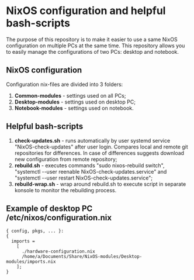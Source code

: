 # NixOS configuration and helpful bash-scripts

The purpose of this repository is to make it easier to use a same NixOS configuration on multiple PCs at the same time. This repository allows you to easily manage the configurations of two PCs: desktop and notebook.

## NixOS configuration

Configuration nix-files are divided into 3 folders:

1. **Common-modules** - settings used on all PCs;
2. **Desktop-modules** - settings used on desktop PC;
3. **Notebook-modules** - settings used on notebook.

## Helpful bash-scripts

1. **check-updates.sh** - runs automatically by user systemd service "NixOS-check-updates" after user login. Compares local and remote git repositories for differences. In case of differences suggests download new configuration from remote repository;
2. **rebuild.sh** - executes commands "sudo nixos-rebuild switch", "systemctl --user reenable NixOS-check-updates.service" and "systemctl --user restart NixOS-check-updates.service";
3. **rebuild-wrap.sh** - wrap around rebuild.sh to execute script in separate konsole to monitor the rebuilding process.

## Example of desktop PC /etc/nixos/configuration.nix

```
{ config, pkgs, ... }:
{
  imports =
    [
      ./hardware-configuration.nix
      /home/a/Documents/Share/NixOS-modules/Desktop-modules/imports.nix
    ];
}
```
